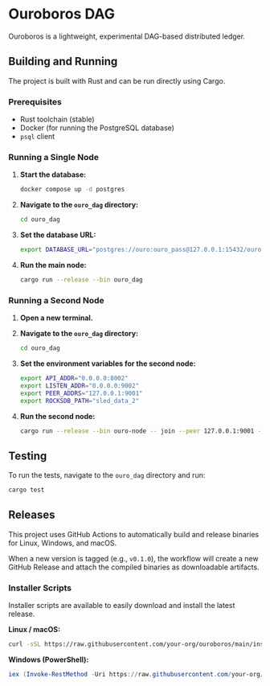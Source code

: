 # Ouroboros DAG

Ouroboros is a lightweight, experimental DAG-based distributed ledger.

## Building and Running

The project is built with Rust and can be run directly using Cargo.

### Prerequisites

- Rust toolchain (stable)
- Docker (for running the PostgreSQL database)
- `psql` client

### Running a Single Node

1.  **Start the database:**
    ```bash
    docker compose up -d postgres
    ```

2.  **Navigate to the `ouro_dag` directory:**
    ```bash
    cd ouro_dag
    ```

3.  **Set the database URL:**
    ```bash
    export DATABASE_URL="postgres://ouro:ouro_pass@127.0.0.1:15432/ouro_db"
    ```

4.  **Run the main node:**
    ```bash
    cargo run --release --bin ouro_dag
    ```

### Running a Second Node

1.  **Open a new terminal.**

2.  **Navigate to the `ouro_dag` directory:**
    ```bash
    cd ouro_dag
    ```

3.  **Set the environment variables for the second node:**
    ```bash
    export API_ADDR="0.0.0.0:8002"
    export LISTEN_ADDR="0.0.0.0:9002"
    export PEER_ADDRS="127.0.0.1:9001"
    export ROCKSDB_PATH="sled_data_2"
    ```

4.  **Run the second node:**
    ```bash
    cargo run --release --bin ouro-node -- join --peer 127.0.0.1:9001 --api-port 8002 --p2p-port 9002
    ```

## Testing

To run the tests, navigate to the `ouro_dag` directory and run:

```bash
cargo test
```

## Releases

This project uses GitHub Actions to automatically build and release binaries for Linux, Windows, and macOS.

When a new version is tagged (e.g., `v0.1.0`), the workflow will create a new GitHub Release and attach the compiled binaries as downloadable artifacts.

### Installer Scripts

Installer scripts are available to easily download and install the latest release.

**Linux / macOS:**
```bash
curl -sSL https://raw.githubusercontent.com/your-org/ouroboros/main/install.sh | bash
```

**Windows (PowerShell):**
```powershell
iex (Invoke-RestMethod -Uri https://raw.githubusercontent.com/your-org/ouroboros/main/install.ps1)
```
